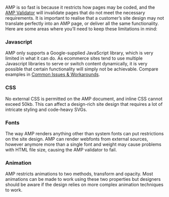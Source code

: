AMP is so fast is because it restricts how pages may be coded, and the [AMP Validator](https://validator.ampproject.org/) will invalidate pages that do not meet the necessary requirements. It is important to realise that a customer’s site design may not translate perfectly into an AMP page, or deliver all the same functionality. Here are some areas where you’ll need to keep these limitations in mind:

### Javascript

AMP only supports a Google-supplied JavaScript library, which is very limited in what it can do. As ecommerce sites tend to use multiple Javascript libraries to serve or switch content dynamically, it is very possible that certain functionality will simply not be achievable. Compare examples in [Common Issues & Workarounds](../../designing-for-amp/common-issues-and-workarounds/).

### CSS

No external CSS is permitted on the AMP document, and inline CSS cannot exceed 50kb. This can affect a design-rich site design that requires a lot of intricate styling and code-heavy SVGs.

### Fonts

The way AMP renders anything other than system fonts can put restrictions on the site design. AMP can render webfonts from external sources, however anymore more than a single font and weight may cause problems with HTML file size, causing the AMP validator to fail.

### Animation

AMP restricts animations to two methods, transform and opacity. Most animations can be made to work using these two properties but designers should be aware if the design relies on more complex animation techniques to work.
